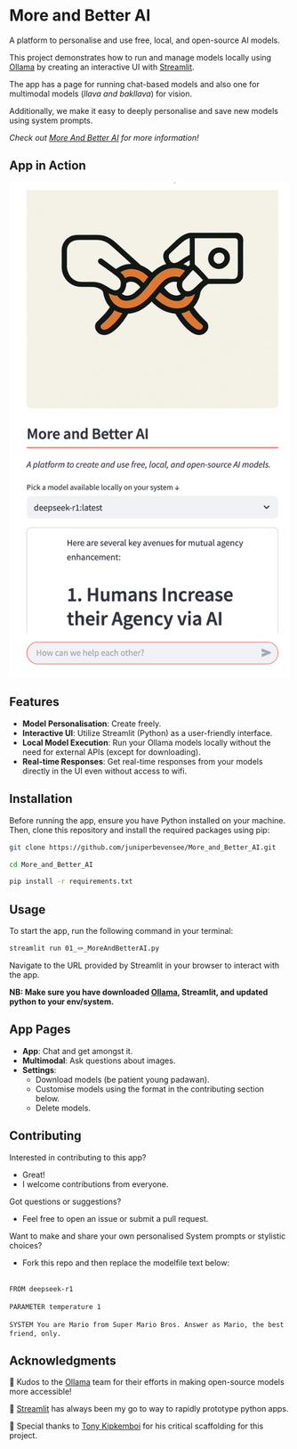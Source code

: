 # More and Better AI

A platform to personalise and use free, local, and open-source AI models. 

This project demonstrates how to run and manage models locally using [Ollama](https://ollama.com/) by creating an interactive UI with [Streamlit](https://streamlit.io).

The app has a page for running chat-based models and also one for multimodal models (_llava and bakllava_) for vision.

Additionally, we make it easy to deeply personalise and save new models using system prompts.

*Check  out [More And Better AI](https://moreandbetter.ai) for more information!*

## App in Action

![App](app.png)

<!-- **Check out this u video tutorial 👇**

<a href="https://youtu.be/bAI_jWsLhFM">
  <img src="https://img.youtube.com/vi/bAI_jWsLhFM/hqdefault.jpg" alt="Watch the video" width="100%">
</a> -->

## Features

- **Model Personalisation**: Create freely.
- **Interactive UI**: Utilize Streamlit (Python) as a user-friendly interface.
- **Local Model Execution**: Run your Ollama models locally without the need for external APIs (except for downloading).
- **Real-time Responses**: Get real-time responses from your models directly in the UI even without access to wifi.

## Installation

Before running the app, ensure you have Python installed on your machine. Then, clone this repository and install the required packages using pip:

```bash
git clone https://github.com/juniperbevensee/More_and_Better_AI.git
```

```bash
cd More_and_Better_AI
```

```bash
pip install -r requirements.txt
```

## Usage

To start the app, run the following command in your terminal:

```bash
streamlit run 01_🪢_MoreAndBetterAI.py
```

Navigate to the URL provided by Streamlit in your browser to interact with the app.

**NB: Make sure you have downloaded [Ollama](https://ollama.com/), Streamlit, and updated python to your env/system.**

## App Pages

- **App**: Chat and get amongst it.
- **Multimodal**: Ask questions about images.
- **Settings**:
  - Download models (be patient young padawan).
  - Customise models using the format in the contributing section below.
  - Delete models.

## Contributing

Interested in contributing to this app?

- Great!
- I welcome contributions from everyone.

Got questions or suggestions?

- Feel free to open an issue or submit a pull request.

Want to make and share your own personalised System prompts or stylistic choices?

- Fork this repo and then replace the modelfile text below:

~~~

FROM deepseek-r1

PARAMETER temperature 1

SYSTEM You are Mario from Super Mario Bros. Answer as Mario, the best friend, only.

~~~

## Acknowledgments

👏 Kudos to the [Ollama](https://ollama.com/) team for their efforts in making open-source models more accessible!

👏 [Streamlit](https://streamlit.io/) has always been my go to way to rapidly prototype python apps. 

👏 Special thanks to [Tony Kipkemboi](https://github.com/tonykipkemboi/ollama_streamlit_demos) for his critical scaffolding for this project.   


